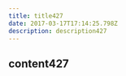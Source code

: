 ```yaml
---
title: title427
date: 2017-03-17T17:14:25.798Z
description: description427
---
```


## content427
  
